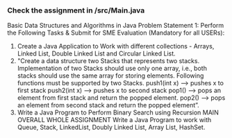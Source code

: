 ### Check the assignment in /src/Main.java

Basic Data Structures and Algorithms in Java
Problem Statement 1:
Perform the Following Tasks & Submit for SME Evaluation (Mandatory for all USERs):
1. Create a Java Application to Work with different collections - Arrays, Linked List, Double
   Linked List and Circular Linked List.
2. "Create a data structure two Stacks that represents two stacks. Implementation of two
   Stacks should use only one array, i.e., both stacks should use the same array for storing
   elements. Following functions must be supported by two Stacks.
   push1(int x) –> pushes x to first stack
   push2(int x) –> pushes x to second stack
   pop1() –> pops an element from first stack and return the popped element.
   pop2() –> pops an element from second stack and return the popped element”.
3. Write a Java Program to Perform Binary Search using Recursion
   MAIN OVERALL WHOLE ASSIGNMENT
   Write a Java Program to work with Queue, Stack, LinkedList, Doubly Linked List, Array List,
   HashSet.